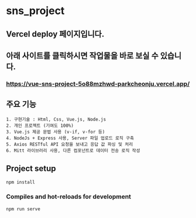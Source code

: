 # sns_project
## Vercel deploy 페이지입니다. 

## 아래 사이트를 클릭하시면 작업물을 바로 보실 수 있습니다. 
### https://vue-sns-project-5o88mzhwd-parkcheonju.vercel.app/

## 주요 기능
```
1. 구현기술 : Html, Css, Vue.js, Node.js
2. 개인 프로젝트 (기여도 100%)
3. Vue.js 제공 문법 사용 (v-if, v-for 등)
4. NodeJs + Express 사용, Server 파일 업로드 로직 구축
5. Axios RESTful API 요청을 보내고 응답 값 파싱 및 처리
6. Mitt 라이브러리 사용, 다른 컴포넌트로 데이터 전송 로직 작성
```

## Project setup
```
npm install
```

### Compiles and hot-reloads for development
```
npm run serve
```
